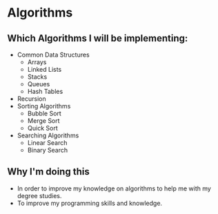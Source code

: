 # Algorithms
## Which Algorithms I will be implementing:
- Common Data Structures
   - Arrays
   - Linked Lists
   - Stacks
   - Queues
   - Hash Tables
- Recursion 
- Sorting Algorithms 
  - Bubble Sort
  - Merge Sort
  - Quick Sort
- Searching Algorithms 
  - Linear Search
  - Binary Search

## Why I'm doing this 
- In order to improve my knowledge on algorithms to help me with my degree studies. 
- To improve my programming skills and knowledge. 
